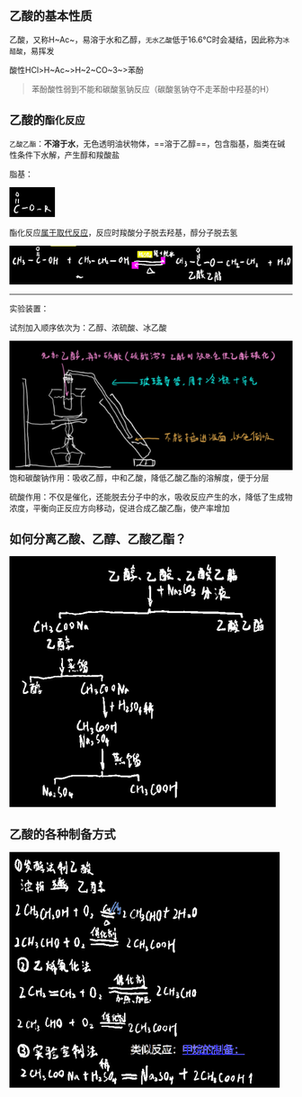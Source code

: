 ## 乙酸的基本性质

乙酸，又称H~Ac~，易溶于水和乙醇，`无水乙酸`低于16.6°C时会凝结，因此称为`冰醋酸`，易挥发

酸性HCl>H~Ac~>H~2~CO~3~>苯酚

> 苯酚酸性弱到不能和碳酸氢钠反应（碳酸氢钠夺不走苯酚中羟基的H）



## 乙酸的`酯化反应`

`乙酸乙酯`：**不溶于水**，无色透明油状物体，==溶于乙醇==，包含脂基，脂类在碱性条件下水解，产生醇和羧酸盐

脂基：

<div align=left> <img src="assets/1651894077089.png" alt="1651894077089" style="zoom:50%;" /> </div>

酯化反应<u>属于取代反应</u>，反应时羧酸分子脱去羟基，醇分子脱去氢

<img src="assets/1651894123558.png" alt="1651894123558" style="zoom:67%;" /> 

------

实验装置：

试剂加入顺序依次为：乙醇、浓硫酸、冰乙酸

<div align=left> <img src="assets/1651894167793.png" alt="1651894167793" style="zoom: 90%;  " /> </div>
饱和碳酸钠作用：吸收乙醇，中和乙酸，降低乙酸乙酯的溶解度，便于分层

硫酸作用：不仅是催化，还能脱去分子中的水，吸收反应产生的水，降低了生成物浓度，平衡向正反应方向移动，促进合成乙酸乙酯，使产率增加

## 如何分离乙酸、乙醇、乙酸乙酯？

<div align=left> <img src="assets/1651894330377.png" alt="1651894330377" style="zoom:80%;  " /> </div>


## 乙酸的各种制备方式

<div align=left> <img src="assets/1651894450702.png" alt="1651894450702" style="zoom:80%;  " /> </div>
